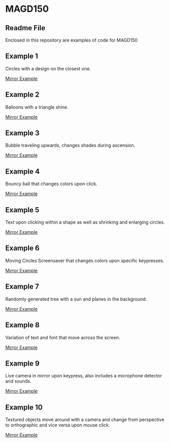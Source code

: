 # MAGD150
## Readme File

Enclosed in this repository are examples of code for MAGD150


## Example 1
Circles with a design on the closest one.

[Mirror Example](https://github.com/Gotlibab/MAGD-150-Assignments/blob/master/Assignment%20One.pde)

## Example 2
Balloons with a triangle shine.

[Mirror Example](https://github.com/Gotlibab/MAGD-150-Assignments/blob/master/Assignment%20Two.pde)

## Example 3
Bubble traveling upwards, changes shades during ascension.

[Mirror Example](https://github.com/Gotlibab/MAGD-150-Assignments/blob/master/Assignment%20Three.pde)

## Example 4
Bouncy ball that changes colors upon click.

[Mirror Example](https://github.com/Gotlibab/MAGD-150-Assignments/blob/master/Assignment%20Four.pde)

## Example 5
Text upon clicking within a shape as well as shrinking and enlarging circles.

[Mirror Example](https://github.com/Gotlibab/MAGD-150-Assignments/blob/master/Assignment%20Five.pde)

## Example 6
Moving Circles Screensaver that changes colors upon specific keypresses.

[Mirror Example](https://github.com/Gotlibab/MAGD-150-Assignments/blob/master/Assignment%20Six.pde)

## Example 7
Randomly generated tree with a sun and planes in the background.

[Mirror Example](https://github.com/Gotlibab/MAGD-150-Assignments/blob/master/Assignment%20Seven.pde)

## Example 8
Variation of text and font that move across the screen.

[Mirror Example](https://github.com/Gotlibab/MAGD-150-Assignments/blob/master/Assignment%20Eight.pde)

## Example 9
Live camera in mirror upon keypress, also includes a microphone detector and sounds.

[Mirror Example](https://github.com/Gotlibab/MAGD-150-Assignments/blob/master/Assignment%20Nine.pde)

## Example 10
Textured objects move around with a camera and change from perspective to orthographic and vice versa upon mouse click.

[Mirror Example](https://github.com/Gotlibab/MAGD-150-Assignments/blob/master/Assignment%20Ten.pde)

